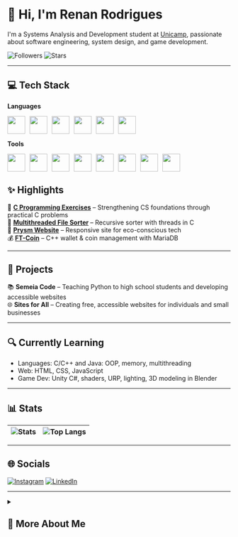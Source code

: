 <h1>👋 Hi, I'm Renan Rodrigues</h1>

I'm a Systems Analysis and Development student at [Unicamp](https://www.unicamp.br), passionate about software engineering, system design, and game development.

![Followers](https://img.shields.io/github/followers/Orphn?color=blue&style=for-the-badge)
![Stars](https://img.shields.io/github/stars/Orphn?color=green&style=for-the-badge)

---

<h2>💻 Tech Stack</h2>

**Languages**
<div align="left" style="display: flex; flex-wrap: wrap; gap: 10px;"> 
  <img src="https://cdn.jsdelivr.net/gh/devicons/devicon/icons/c/c-original.svg" width="40px"/> 
  <img src="https://cdn.jsdelivr.net/gh/devicons/devicon/icons/cplusplus/cplusplus-original.svg" width="40px"/> 
  <img src="https://cdn.jsdelivr.net/gh/devicons/devicon/icons/csharp/csharp-original.svg" width="40px"/> 
  <img src="https://cdn.jsdelivr.net/gh/devicons/devicon/icons/java/java-original.svg" width="40px"/> 
  <img src="https://cdn.jsdelivr.net/gh/devicons/devicon/icons/python/python-original.svg" width="40px"/> 
  <img src="https://cdn.jsdelivr.net/gh/devicons/devicon/icons/javascript/javascript-original.svg" width="40px"/> 
</div>

**Tools**
<div align="left" style="display: flex; flex-wrap: wrap; gap: 10px; margin-top: 5px;"> 
  <img src="https://cdn.jsdelivr.net/gh/devicons/devicon/icons/html5/html5-original.svg" width="40px"/> <img src="https://cdn.jsdelivr.net/gh/devicons/devicon/icons/css3/css3-original.svg" width="40px"/> 
  <img src="https://cdn.jsdelivr.net/gh/devicons/devicon/icons/unity/unity-original.svg" width="40px"/> <img src="https://cdn.jsdelivr.net/gh/devicons/devicon/icons/blender/blender-original.svg" width="40px"/> 
  <img src="https://cdn.jsdelivr.net/gh/devicons/devicon/icons/git/git-original.svg" width="40px"/> <img src="https://cdn.jsdelivr.net/gh/devicons/devicon/icons/github/github-original.svg" width="40px"/> 
  <img src="https://cdn.jsdelivr.net/gh/devicons/devicon/icons/linux/linux-original.svg" width="40px"/> 
  <img src="https://cdn.jsdelivr.net/gh/devicons/devicon/icons/amazonwebservices/amazonwebservices-original-wordmark.svg" width="40px"/> 
</div>

<h2>✨ Highlights</h2>

🧠 [**C Programming Exercises**](https://github.com/Orphn/C-Program-Exercises) – Strengthening CS foundations through practical C problems  
🔄 [**Multithreaded File Sorter**](https://github.com/Orphn/Multithreaded-File-Sorter-UNICAMP) – Recursive sorter with threads in C  
🌿 [**Prysm Website**](https://github.com/Orphn/Prysm-Responsive-Website) – Responsive site for eco-conscious tech  
💰 [**FT-Coin**](https://github.com/MarceloSantosBMDev/FT-coin) – C++ wallet & coin management with MariaDB

---

<h2>🚀 Projects</h2>

📚 **Semeia Code** – Teaching Python to high school students and developing accessible websites  
🌐 **Sites for All** – Creating free, accessible websites for individuals and small businesses

---

<h2>🔍 Currently Learning</h2>

- Languages: C/C++ and Java: OOP, memory, multithreading  
- Web: HTML, CSS, JavaScript 
- Game Dev: Unity C#, shaders, URP, lighting, 3D modeling in Blender 

---

<h2>📊 Stats</h2>

| ![Stats](https://github-readme-stats-orphn.vercel.app/api?username=Orphn&show_icons=true&theme=transparent&hide_rank=false&line_height=30) | ![Top Langs](https://github-readme-stats-orphn.vercel.app/api/top-langs/?username=Orphn&langs_count=8&hide=mathematica,smalltalk&layout=donut&theme=transparent&line_height=24) |
|---|---|

---

<h2>🌐 Socials</h2>

[![Instagram](https://img.shields.io/badge/Instagram-%23E4405F.svg?logo=Instagram&logoColor=white)](https://instagram.com/renanf.rodrigues) 
[![LinkedIn](https://img.shields.io/badge/LinkedIn-%230077B5.svg?logo=linkedin&logoColor=white)](https://linkedin.com/in/renan-felipe-rodrigues)

---

<details>
  <summary><h2>🎯 More About Me</h2></summary>

  <p>I'm currently a Systems Analysis and Development student at <a href="https://www.unicamp.br">Unicamp</a>. I have a strong passion for software engineering and development, system design, and game development. Throughout my academic journey, I have been deeply involved in building projects from the ground up, whether it's developing applications, designing systems, or creating games and websites.</p>

  <p style="margin-top: 8px;">My approach emphasizes clean, efficient, and scalable code, ensuring that each project is not only functional but also well-structured and maintainable. I enjoy exploring the full software development lifecycle, from initial planning and architecture to implementation and deployment.</p>

  <p style="margin-top: 8px;">Beyond academics, I am dedicated to continuously improving my skills in various programming languages and technologies, always seeking innovative solutions to real-world problems. I thrive in collaborative environments where creativity and technical expertise come together to build impactful software.</p>

</details>
